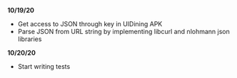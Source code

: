 **10/19/20**

* Get access to JSON through key in UIDining APK
* Parse JSON from URL string by implementing libcurl and nlohmann json libraries

**10/20/20**

* Start writing tests
